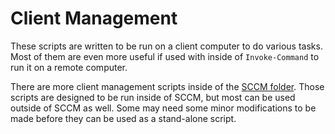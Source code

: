 # Client Management

These scripts are written to be run on a client computer to do various tasks. Most of them are even more useful if used with inside of `Invoke-Command` to run it on a remote computer.

There are more client management scripts inside of the [SCCM folder](https://github.com/Fifteen15Studios/PowerShell/tree/master/SCCM). Those scripts are designed to be run inside of SCCM, but most can be used outside of SCCM as well. Some may need some minor modifications to be made before they can be used as a stand-alone script.
